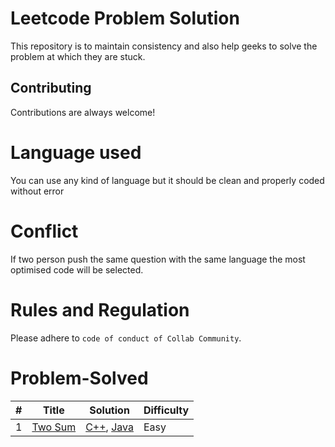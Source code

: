 # Leetcode Problem Solution
 
This repository is to maintain consistency and also help geeks to solve the problem at which they are stuck.

## Contributing

Contributions are always welcome!

# Language used

You can use any kind of language but it should be clean and properly coded without error

# Conflict
If two person push the same question with the same language the most optimised code will be selected.

# Rules and Regulation 
Please adhere to  `code of conduct of Collab Community`.


# Problem-Solved 
| # | Title | Solution | Difficulty |
|---| ----- | -------- | ---------- |
|1|[Two Sum](./Problem/Twosum.md) | [C++](./Solution/cpp/Twosum.cpp), [Java](./Solution/java/Twosum.java)|Easy|